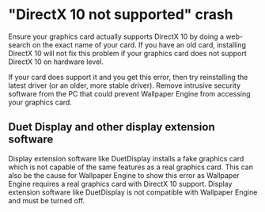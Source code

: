 # "DirectX 10 not supported" crash
Ensure your graphics card actually supports DirectX 10 by doing a web-search on the exact name of your card. If you have an old card, installing DirectX 10 will not fix this problem if your graphics card does not support DirectX 10 on hardware level.

If your card does support it and you get this error, then try reinstalling the latest driver (or an older, more stable driver). Remove intrusive security software from the PC that could prevent Wallpaper Engine from accessing your graphics card.

## Duet Display and other display extension software
Display extension software like DuetDisplay installs a fake graphics card which is not capable of the same features as a real graphics card. This can also be the cause for Wallpaper Engine to show this error as Wallpaper Engine requires a real graphics card with DirectX 10 support. Display extension software like DuetDisplay is not compatible with Wallpaper Engine and must be turned off.

